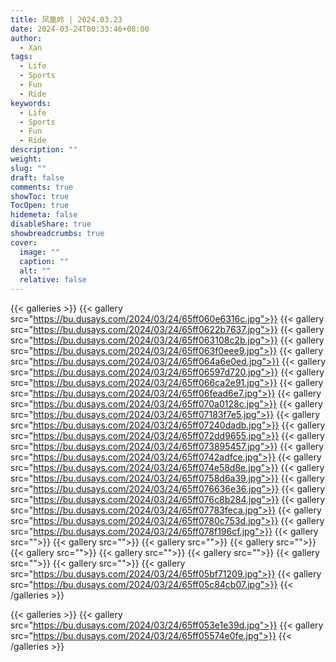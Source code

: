 ```yaml
---
title: 凤凰岭 | 2024.03.23
date: 2024-03-24T00:33:46+08:00
author:
  - Xan
tags:
  - Life
  - Sports
  - Fun
  - Ride
keywords:
  - Life
  - Sports
  - Fun
  - Ride
description: ""
weight: 
slug: ""
draft: false
comments: true
showToc: true
TocOpen: true
hidemeta: false
disableShare: true
showbreadcrumbs: true
cover:
  image: ""
  caption: ""
  alt: ""
  relative: false
---
```



{{< galleries >}}
{{< gallery src="https://bu.dusays.com/2024/03/24/65ff060e6316c.jpg">}}
{{< gallery src="https://bu.dusays.com/2024/03/24/65ff0622b7637.jpg">}}
{{< gallery src="https://bu.dusays.com/2024/03/24/65ff063108c2b.jpg">}}
{{< gallery src="https://bu.dusays.com/2024/03/24/65ff063f0eee9.jpg">}}
{{< gallery src="https://bu.dusays.com/2024/03/24/65ff064a6e0ed.jpg">}}
{{< gallery src="https://bu.dusays.com/2024/03/24/65ff06597d720.jpg">}}
{{< gallery src="https://bu.dusays.com/2024/03/24/65ff066ca2e91.jpg">}}
{{< gallery src="https://bu.dusays.com/2024/03/24/65ff06fead6e7.jpg">}}
{{< gallery src="https://bu.dusays.com/2024/03/24/65ff070a0128c.jpg">}}
{{< gallery src="https://bu.dusays.com/2024/03/24/65ff07183f7e5.jpg">}}
{{< gallery src="https://bu.dusays.com/2024/03/24/65ff07240dadb.jpg">}}
{{< gallery src="https://bu.dusays.com/2024/03/24/65ff072dd9655.jpg">}}
{{< gallery src="https://bu.dusays.com/2024/03/24/65ff073895457.jpg">}}
{{< gallery src="https://bu.dusays.com/2024/03/24/65ff0742adfce.jpg">}}
{{< gallery src="https://bu.dusays.com/2024/03/24/65ff074e58d8e.jpg">}}
{{< gallery src="https://bu.dusays.com/2024/03/24/65ff0758d6a39.jpg">}}
{{< gallery src="https://bu.dusays.com/2024/03/24/65ff076636e36.jpg">}}
{{< gallery src="https://bu.dusays.com/2024/03/24/65ff076c8b284.jpg">}}
{{< gallery src="https://bu.dusays.com/2024/03/24/65ff07783feca.jpg">}}
{{< gallery src="https://bu.dusays.com/2024/03/24/65ff0780c753d.jpg">}}
{{< gallery src="https://bu.dusays.com/2024/03/24/65ff078f196cf.jpg">}}
{{< gallery src="">}}
{{< gallery src="">}}
{{< gallery src="">}}
{{< gallery src="">}}
{{< gallery src="">}}
{{< gallery src="">}}
{{< gallery src="">}}
{{< gallery src="">}}
{{< gallery src="">}}
{{< gallery src="https://bu.dusays.com/2024/03/24/65ff05bf71209.jpg">}}
{{< gallery src="https://bu.dusays.com/2024/03/24/65ff05c84cb07.jpg">}}
{{< /galleries >}}

{{< galleries >}}
{{< gallery src="https://bu.dusays.com/2024/03/24/65ff053e1e39d.jpg">}}
{{< gallery src="https://bu.dusays.com/2024/03/24/65ff05574e0fe.jpg">}}
{{< /galleries >}}